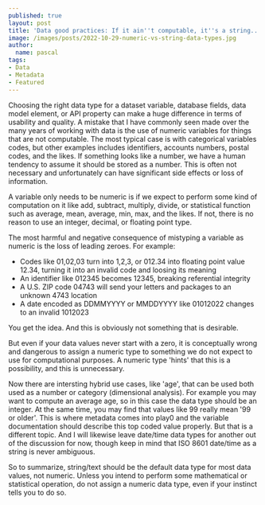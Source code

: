 ```yaml
---
published: true
layout: post
title: 'Data good practices: If it ain''t computable, it''s a string....'
image: /images/posts/2022-10-29-numeric-vs-string-data-types.jpg
author:
  name: pascal
tags:
- Data
- Metadata
- Featured
---
```


Choosing the right data type for a dataset variable, database fields, data model element, or API property can make a huge difference in terms of usability and quality. A mistake that I have commonly seen made over the many years of working with data is the use of numeric variables for things that are not computable. The most typical case is with categorical variables codes, but other examples includes identifiers, accounts numbers, postal codes, and the likes. If something looks like a number, we have a human tendency to assume it should be stored as a number. This is often not necessary and unfortunately can have significant side effects or loss of information. 

A variable only needs to be numeric is if we expect to perform some kind of computation on it like add, subtract, multiply, divide, or statistical function such as average, mean, average, min, max, and the likes. If not, there is no reason to use an integer, decimal, or floating point type. 

The most harmful and negative consequence of mistyping a variable as numeric is the loss of leading zeroes. For example:

- Codes like 01,02,03 turn into 1,2,3, or 012.34 into floating point value 12.34, turning it into an invalid code and loosing its meaning
- An identifier like 012345 becomes 12345, breaking referential integrity
- A U.S. ZIP code 04743 will send your letters and packages to an unknown 4743 location
- A date encoded as DDMMYYYY or MMDDYYYY like 01012022 changes to an invalid 1012023

You get the idea. And this is obviously not something that is desirable. 

But even if your data values never start with a zero, it is conceptually wrong and dangerous to assign a numeric type to something we do not expect to use for computational purposes. A numeric type 'hints' that this is a possibility, and this is unnecessary.

Now there are intersting hybrid use cases, like 'age', that can be used both used as a number or category (dimensional analysis). For example you may want to compute an average age, so in this case the data type should be an integer. At the same time, you may find that values like 99 really mean '99 or older'. This is where metadata comes into play0 and the variable documentation should describe this top coded value properly. But that is a different topic.  And I will likewise leave date/time data types for another out of the discussion for now, though keep in mind that ISO 8601 date/time as a string is never ambiguous.

So to summarize, string/text should be the default data type for most data values, not numeric. Unless you intend to perform some mathematical or statistical operation, do not assign a numeric data type, even if your instinct tells you to do so.

